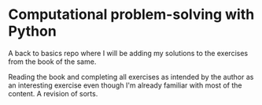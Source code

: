 # Computational problem-solving with Python

A back to basics repo where I will be adding my solutions to the exercises from the book of the same.

Reading the book and completing all exercises as intended by the author as an interesting exercise even though I'm already familiar with most of the content. A revision of sorts. 
